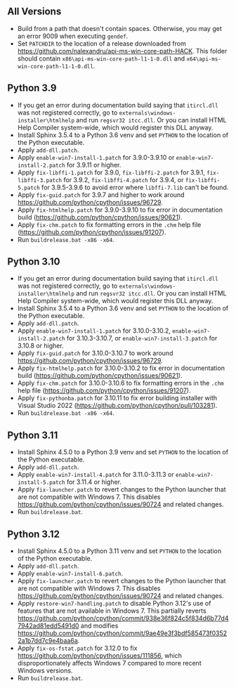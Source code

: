 ## All Versions

- Build from a path that doesn't contain spaces. Otherwise, you may get an error 9009 when executing `gendef`.
- Set `PATCHDIR` to the location of a release downloaded from https://github.com/nalexandru/api-ms-win-core-path-HACK. This folder should contain `x86\api-ms-win-core-path-l1-1-0.dll` and `x64\api-ms-win-core-path-l1-1-0.dll`.

## Python 3.9

- If you get an error during documentation build saying that `itircl.dll` was not registered correctly, go to `externals\windows-installer\htmlhelp` and run `regsvr32 itcc.dll`. Or you can install HTML Help Compiler system-wide, which would register this DLL anyway.
- Install Sphinx 3.5.4 to a Python 3.6 venv and set `PYTHON` to the location of the Python executable.
- Apply `add-dll.patch`.
- Apply `enable-win7-install-1.patch` for 3.9.0-3.9.10 or `enable-win7-install-2.patch` for 3.9.11 or higher.
- Apply `fix-libffi-1.patch` for 3.9.0, `fix-libffi-2.patch` for 3.9.1, `fix-libffi-3.patch` for 3.9.2, `fix-libffi-4.patch` for 3.9.4, or `fix-libffi-5.patch` for 3.9.5-3.9.6 to avoid error where `libffi-7.lib` can't be found.
- Apply `fix-guid.patch` for 3.9.7 and higher to work around https://github.com/python/cpython/issues/96729.
- Apply `fix-htmlhelp.patch` for 3.9.0-3.9.10 to fix error in documentation build (https://github.com/python/cpython/issues/90621).
- Apply `fix-chm.patch` to fix formatting errors in the `.chm` help file (https://github.com/python/cpython/issues/91207).
- Run `buildrelease.bat -x86 -x64`.

## Python 3.10

- If you get an error during documentation build saying that `itircl.dll` was not registered correctly, go to `externals\windows-installer\htmlhelp` and run `regsvr32 itcc.dll`. Or you can install HTML Help Compiler system-wide, which would register this DLL anyway.
- Install Sphinx 3.5.4 to a Python 3.6 venv and set `PYTHON` to the location of the Python executable.
- Apply `add-dll.patch`.
- Apply `enable-win7-install-1.patch` for 3.10.0-3.10.2, `enable-win7-install-2.patch` for 3.10.3-3.10.7, or `enable-win7-install-3.patch` for 3.10.8 or higher.
- Apply `fix-guid.patch` for 3.10.0-3.10.7 to work around https://github.com/python/cpython/issues/96729.
- Apply `fix-htmlhelp.patch` for 3.10.0-3.10.2 to fix error in documentation build (https://github.com/python/cpython/issues/90621).
- Apply `fix-chm.patch` for 3.10.0-3.10.6 to fix formatting errors in the `.chm` help file (https://github.com/python/cpython/issues/91207).
- Apply `fix-pythonba.patch` for 3.10.11 to fix error building installer with Visual Studio 2022 (https://github.com/python/cpython/pull/103281).
- Run `buildrelease.bat -x86 -x64`.

## Python 3.11

- Install Sphinx 4.5.0 to a Python 3.9 venv and set `PYTHON` to the location of the Python executable.
- Apply `add-dll.patch`.
- Apply `enable-win7-install-4.patch` for 3.11.0-3.11.3 or `enable-win7-install-5.patch` for 3.11.4 or higher.
- Apply `fix-launcher.patch` to revert changes to the Python launcher that are not compatible with Windows 7. This disables https://github.com/python/cpython/issues/90724 and related changes.
- Run `buildrelease.bat`.

## Python 3.12

- Install Sphinx 4.5.0 to a Python 3.11 venv and set `PYTHON` to the location of the Python executable.
- Apply `add-dll.patch`.
- Apply `enable-win7-install-6.patch`.
- Apply `fix-launcher.patch` to revert changes to the Python launcher that are not compatible with Windows 7. This disables https://github.com/python/cpython/issues/90724 and related changes.
- Apply `restore-win7-handling.patch` to disable Python 3.12's use of features that are not available in Windows 7. This partially reverts https://github.com/python/cpython/commit/938e36f824c5f834d6b77d47942ad81edd5491d0 and modifies https://github.com/python/cpython/commit/9ae49e3f3bdf585473f03522a1b7dd7c9e4baa6a.
- Apply `fix-os-fstat.patch` for 3.12.0 to fix https://github.com/python/cpython/issues/111856, which disproportionately affects Windows 7 compared to more recent Windows versions.
- Run `buildrelease.bat`.
